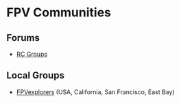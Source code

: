 # FPV Communities

## Forums

* [RC Groups](http://www.rcgroups.com/forums)

## Local Groups

* [FPVexplorers](http://www.meetup.com/FPVexplorers/) (USA, California, San Francisco, East Bay)